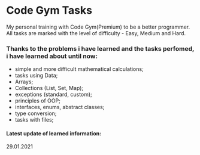 # Code Gym Tasks
My personal training with Code Gym(Premium) to be a better programmer. <br />
All tasks are marked with the level of difficulty - Easy, Medium and Hard. <br />
### Thanks to the problems i have learned and the tasks perfomed, i have learned about until now: <br />
- simple and more difficult mathematical calculations;
- tasks using Data;
- Arrays;
- Collections (List, Set, Map);
- exceptions (standard, custom);
- principles of OOP;
- interfaces, enums, abstract classes;
- type conversion;
- tasks with files;

#### Latest update of learned information:
29.01.2021
